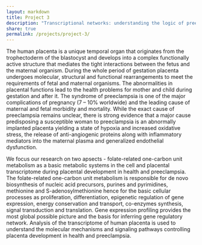 ```yaml
---
layout: markdown 
title: Project 3 
description: "Transcriptional networks: understanding the logic of preeclampsia development"
share: true 
permalink: /projects/project-3/
---
```


The human placenta is a unique temporal organ that originates from the trophectoderm of the blastocyst and develops into
a complex functionally active structure that mediates the tight interactions between the fetus and the maternal
organism. During the whole period of gestation placenta undergoes molecular, structural and functional rearrangements to
meet the requirements of fetal and maternal organisms. The abnormalities in placental functions lead to the health
problems for mother and child during gestation and after it. The syndrome of preeclampsia is one of the major
complications of pregnancy (7 – 10% worldwide) and the leading cause of maternal and fetal morbidity and mortality.
While the exact cause of preeclampsia remains unclear, there is strong evidence that a major cause predisposing a
susceptible woman to preeclampsia is an abnormally implanted placenta yielding a state of hypoxia and increased
oxidative stress, the release of anti-angiogenic proteins along with inflammatory mediators into the maternal plasma and
generalized endothelial dysfunction.

We focus our research on two apsects - folate-related one-carbon unit metabolism as a basic metabolic systems in the
cell and placental transcriptome during placental development in health and preeclampsia. The folate-related one-carbon
unit metabolism is responsible for de novo biosynthesis of nucleic acid precursors, purines and pyrimidines, methionine
and S-adenosylmethionine hence for the basic cellular processes as proliferation, differentiation, epigenetic regulation
of gene expression, energy conservation and transport, co-enzymes synthesis, signal transduction and translation. Gene
expression profiling provides the most global possible picture and the basis for inferring gene regulatory network.
Analysis of the transcriptome of human placenta is used to understand the molecular mechanisms and signaling pathways
controlling placenta development in health and preeclampsia.